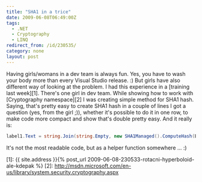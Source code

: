 ```yaml
---
title: "SHA1 in a trice"
date: 2009-06-08T06:49:00Z
tags:
  - .NET
  - Cryptography
  - LINQ
redirect_from: /id/230535/
category: none
layout: post
---
```

Having girls/womans in a dev team is always fun. Yes, you have to wash your body more than every Visual Studio release. :) But girls have also different way of looking at the problem. I had this experience in a [training last week][1]. There's one girl in dev team. While showing how to work with [Cryptography namespace][2] I was creating simple method for SHA1 hash. Saying, that's pretty easy to create SHA1 hash in a couple of lines I got a question (yes, from the girl ;)), whether it's possible to do it in one row, to make code more compact and show that's double pretty easy. And it really is:

```csharp
label1.Text = string.Join(string.Empty, new SHA1Managed().ComputeHash(Encoding.Unicode.GetBytes(textBox1.Text)).Select(_ => _.ToString()).ToArray());
```

It's not the most readable code, but as a helper function somewhere ... :)

[1]: {{ site.address }}{% post_url 2009-06-08-230533-rotacni-hyperboloid-ale-kdepak %}
[2]: http://msdn.microsoft.com/en-us/library/system.security.cryptography.aspx
